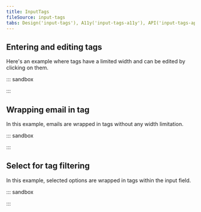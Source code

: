 ```yaml
---
title: InputTags
fileSource: input-tags
tabs: Design('input-tags'), A11y('input-tags-a11y'), API('input-tags-api'), Example('input-tags-code'), Changelog('input-tags-changelog')
---
```


## Entering and editing tags

Here's an example where tags have a limited width and can be edited by clicking on them.

::: sandbox

<script lang="tsx">
  export Demo from './examples/entering_and_editing_tags.tsx';
</script>

:::

## Wrapping email in tag

In this example, emails are wrapped in tags without any width limitation.

::: sandbox

<script lang="tsx">
  export Demo from './examples/wrapping_email_in_tag.tsx';
</script>

:::

## Select for tag filtering

In this example, selected options are wrapped in tags within the input field.

::: sandbox

<script lang="tsx">
  export Demo from './examples/select_for_tag_filtering.tsx';
</script>

:::
